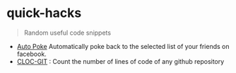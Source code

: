 # quick-hacks
> Random useful code snippets
* [Auto Poke](https://github.com/sks147/quick-hacks/blob/master/facebook_autopoke.js) Automatically poke back to the selected list of your friends on facebook.
* [CLOC-GIT](https://github.com/sks147/quick-hacks/blob/master/cloc-git) : Count the number of lines of code of any github repository
